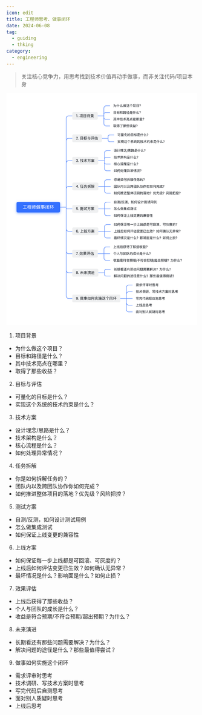 ```yaml
---
icon: edit
title: 工程师思考、做事闭环
date: 2024-06-08
tag:
  - guiding
  - thking
category:
  - engineering
---
```


> 关注核心竞争力，用思考找到技术价值再动手做事，而非关注代码/项目本身

![guiding](../../imgs/guiding.png)

1. 项目背景
  - 为什么做这个项目？
  - 目标和路径是什么？
  - 其中技术亮点在哪里？
  - 取得了那些收益？
2. 目标与评估
  - 可量化的目标是什么？
  - 实现这个系统的技术约束是什么？
3. 技术方案
  - 设计理念/思路是什么？
  - 技术架构是什么？
  - 核心流程是什么？
  - 如何处理异常情况？
4. 任务拆解
  - 你是如何拆解任务的？
  - 团队内以及跨团队协作你如何完成？
  - 如何推进整体项目的落地？优先级？风险把控？
5. 测试方案
  - 自测/反测，如何设计测试用例
  - 怎么做集成测试
  - 如何保证上线变更的兼容性
6. 上线方案
  - 如何保证每一步上线都是可回滚、可灰度的？
  - 上线后如何评估变更已生效？如何确认无异常？
  - 最坏情况是什么？影响面是什么？如何止损？
7. 效果评估
  - 上线后获得了那些收益？
  - 个人与团队的成长是什么？
  - 收益是符合预期/不符合预期/超出预期？为什么？
8. 未来演进
  - 长期看还有那些问题需要解决？为什么？
  - 解决问题的途径是什么？那些最值得尝试？
9. 做事如何实施这个闭环
  - 需求评审时思考
  - 技术调研、写技术方案时思考
  - 写完代码后自测思考
  - 面对别人质疑时思考
  - 上线后思考

